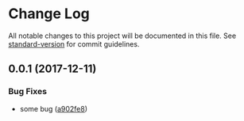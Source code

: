 # Change Log

All notable changes to this project will be documented in this file. See [standard-version](https://github.com/conventional-changelog/standard-version) for commit guidelines.

<a name="0.0.1"></a>
## 0.0.1 (2017-12-11)


### Bug Fixes

* some bug ([a902fe8](https://github.com/fireyy/saidai/commit/a902fe8))
